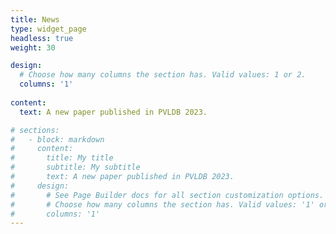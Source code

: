 ```yaml
---
title: News
type: widget_page
headless: true
weight: 30

design:
  # Choose how many columns the section has. Valid values: 1 or 2.
  columns: '1'
  
content:
  text: A new paper published in PVLDB 2023. 

# sections:
#   - block: markdown
#     content:
#       title: My title
#       subtitle: My subtitle
#       text: A new paper published in PVLDB 2023.
#     design:
#       # See Page Builder docs for all section customization options.
#       # Choose how many columns the section has. Valid values: '1' or '2'.
#       columns: '1'
---
```


<!-- A new paper published in PVLDB 2023. -->

<!-- ---
# Page title
title: News
# Page type - we want a landing page (such as a homepage)
type: landing

weight: 30

# text: New paper

# Your landing page sections - add as many different content blocks as you like
sections:
  - block: markdown
    # id: section-1
    content:
      title: Section 1
      subtitle: A subtitle
      text: New paper
  # - block: markdown
  #   id: section-2
  #   content:
  #     title: Section 2
  #     subtitle: A subtitle
  #     text: Add your Section 2 content here...
--- -->


<!-- ---
widget: blank
headless: true

# ... Put Your Section Options Here (title etc.) ...
title: News
subtitle:
weight: 30  # section position on page

design:
  # Choose how many columns the section has. Valid values: 1 or 2.
  columns: '1'
---

New paper
 -->